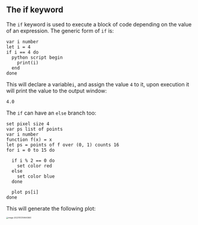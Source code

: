## The **if** keyword

The `if` keyword is used to execute a block of code depending on the value of an expression. The generic form of `if` is:

```
var i number
let i = 4
if i == 4 do
  python script begin
    print(i)
  end
done
```

This will declare a variable`i`, and assign the value `4` to it, upon execution it will print the value to the output window:

```
4.0
```

The `if` can have an `else` branch too:

```
set pixel size 4
var ps list of points
var i number
function f(x) = x
let ps = points of f over (0, 1) counts 16
for i = 0 to 15 do

  if i % 2 == 0 do
    set color red
  else
    set color blue
  done

  plot ps[i]
done
```

This will generate the following plot:

<img src="/home/fld/work/p/funkplot/help/mds/imgs/if_1.png" alt="image-20221012104843960" style="zoom: 33%;" />
